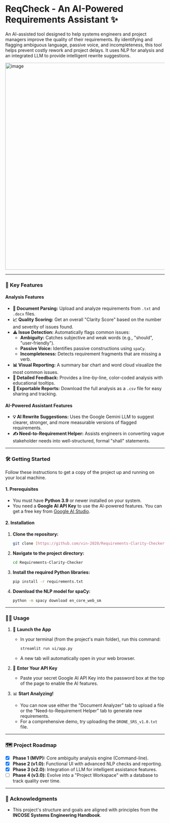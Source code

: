 # ReqCheck - An AI-Powered Requirements Assistant ✨

An AI-assisted tool designed to help systems engineers and project managers improve the quality of their requirements. By identifying and flagging ambiguous language, passive voice, and incompleteness, this tool helps prevent costly rework and project delays. It uses NLP for analysis and an integrated LLM to provide intelligent rewrite suggestions.

<img width="1889" height="652" alt="image" src="https://github.com/user-attachments/assets/2018be40-581d-4e85-9072-f9644ceb66b9" />


---

### 🚀 Key Features

#### Analysis Features
* **📄 Document Parsing:** Upload and analyze requirements from `.txt` and `.docx` files.
* **📈 Quality Scoring:** Get an overall "Clarity Score" based on the number and severity of issues found.
* **⚠️ Issue Detection:** Automatically flags common issues:
    * **Ambiguity:** Catches subjective and weak words (e.g., "should", "user-friendly").
    * **Passive Voice:** Identifies passive constructions using `spaCy`.
    * **Incompleteness:** Detects requirement fragments that are missing a verb.
* **📊 Visual Reporting:** A summary bar chart and word cloud visualize the most common issues.
* **📝 Detailed Feedback:** Provides a line-by-line, color-coded analysis with educational tooltips.
* **💾 Exportable Reports:** Download the full analysis as a `.csv` file for easy sharing and tracking.

#### AI-Powered Assistant Features
* **💡 AI Rewrite Suggestions:** Uses the Google Gemini LLM to suggest clearer, stronger, and more measurable versions of flagged requirements.
* **✍️ Need-to-Requirement Helper:** Assists engineers in converting vague stakeholder needs into well-structured, formal "shall" statements.

---

### 🛠️ Getting Started

Follow these instructions to get a copy of the project up and running on your local machine.

#### **1. Prerequisites**

* You must have **Python 3.9** or newer installed on your system.
* You need a **Google AI API Key** to use the AI-powered features. You can get a free key from [Google AI Studio](https://aistudio.google.com/).

#### **2. Installation**

1.  **Clone the repository:**
    ```bash
    git clone [https://github.com/vin-2020/Requirements-Clarity-Checker.git](https://github.com/vin-2020/Requirements-Clarity-Checker.git)
    ```

2.  **Navigate to the project directory:**
    ```bash
    cd Requirements-Clarity-Checker
    ```

3.  **Install the required Python libraries:**
    ```bash
    pip install -r requirements.txt
    ```

4.  **Download the NLP model for spaCy:**
    ```bash
    python -m spacy download en_core_web_sm
    ```

---

### 🏃‍♀️ Usage

1.  🚀 **Launch the App**
    * In your terminal (from the project's main folder), run this command:
        ```bash
        streamlit run ui/app.py
        ```
    * A new tab will automatically open in your web browser.

2.  🔑 **Enter Your API Key**
    * Paste your secret Google AI API Key into the password box at the top of the page to enable the AI features.

3.  📊 **Start Analyzing!**
    * You can now use either the "Document Analyzer" tab to upload a file or the "Need-to-Requirement Helper" tab to generate new requirements.
    * For a comprehensive demo, try uploading the `DRONE_SRS_v1.0.txt` file.

---

### 🗺️ Project Roadmap

* [x] **Phase 1 (MVP):** Core ambiguity analysis engine (Command-line).
* [x] **Phase 2 (v1.0):** Functional UI with advanced NLP checks and reporting.
* [x] **Phase 3 (v2.0):** Integration of LLM for intelligent assistance features.
* [ ] **Phase 4 (v3.0):** Evolve into a "Project Workspace" with a database to track quality over time.

---

### 🙏 Acknowledgments
* This project's structure and goals are aligned with principles from the **INCOSE Systems Engineering Handbook**.
